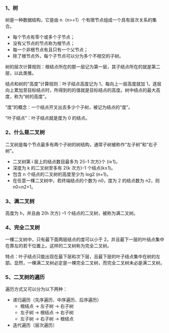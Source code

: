### 1、树

树是一种数据结构，它是由 n（n>=1）个有限节点组成一个具有层次关系的集合。

- 每个节点有零个或多个子节点；
- 没有父节点的节点称为根节点；
- 每一个非根节点有且只有一个父节点；
- 除了根节点外，每个子节点可以分为多个不相交的子树。

树的层次计算规则：根结点所在的那一层记为第一层，其子结点所在的就是第二层，以此类推。

结点和树的“高度”计算规则：叶子结点高度记为 1，每向上一层高度就加 1，逐层向上累加至目标结点时，所得到的的值就是目标结点的高度。树中结点的最大高度，称为“树的高度”。

“度”的概念：一个结点开叉出去多少个子树，被记为结点的“度”。

“叶子结点”：叶子结点就是度为 0 的结点。

### 2、什么是二叉树

二叉树是每个节点最多有两个子树的树结构，通常子树被称作“左子树”和“右子树”。

- 二叉树第 i 层上的结点数目最多为 2{i-1 次方}个 (i≥1)。
- 深度为 k 的二叉树至多有 2{k 次方}-1 个结点(k≥1)。
- 包含 n 个结点的二叉树的高度至少为 log2 (n+1)。
- 在任意一棵二叉树中，若终端结点的个数为 n0，度为 2 的结点数为 n2，则 n0=n2+1。

### 3、满二叉树

高度为 h，并且由 2{h 次方} –1 个结点的二叉树，被称为满二叉树。

### 4、完全二叉树

一棵二叉树中，只有最下面两层结点的度可以小于 2，并且最下一层的叶结点集中在靠左的若干位置上。这样的二叉树称为完全二叉树。

特点：叶子结点只能出现在最下层和次下层，且最下层的叶子结点集中在树的左部。显然，一棵满二叉树必定是一棵完全二叉树，而完全二叉树未必是满二叉树。

### 5、二叉树的遍历

遍历方式又可以分为以下两种：

- 递归遍历（先序遍历、中序遍历、后序遍历）
  - 根结点 -> 左子树 -> 右子树
  - 左子树 -> 根结点 -> 右子树
  - 左子树 -> 右子树 -> 根结点
- 迭代遍历（层次遍历）
